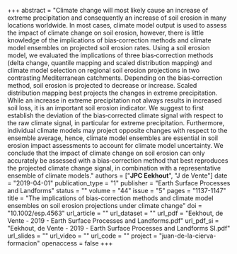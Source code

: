 +++
abstract = "Climate change will most likely cause an increase of extreme precipitation and consequently an increase of soil erosion in many locations worldwide. In most cases, climate model output is used to assess the impact of climate change on soil erosion, however, there is little knowledge of the implications of bias‐correction methods and climate model ensembles on projected soil erosion rates. Using a soil erosion model, we evaluated the implications of three bias‐correction methods (delta change, quantile mapping and scaled distribution mapping) and climate model selection on regional soil erosion projections in two contrasting Mediterranean catchments. Depending on the bias‐correction method, soil erosion is projected to decrease or increase. Scaled distribution mapping best projects the changes in extreme precipitation. While an increase in extreme precipitation not always results in increased soil loss, it is an important soil erosion indicator. We suggest to first establish the deviation of the bias‐corrected climate signal with respect to the raw climate signal, in particular for extreme precipitation. Furthermore, individual climate models may project opposite changes with respect to the ensemble average, hence, climate model ensembles are essential in soil erosion impact assessments to account for climate model uncertainty. We conclude that the impact of climate change on soil erosion can only accurately be assessed with a bias‐correction method that best reproduces the projected climate change signal, in combination with a representative ensemble of climate models."
authors = ["**JPC Eekhout**", "J de Vente"]
date = "2019-04-01"
publication_type = "1"
publisher = "Earth Surface Processes and Landforms"
status = ""
volume = "44"
issue = "5"
pages = "1137-1147"
title = "The implications of bias-correction methods and climate model ensembles on soil erosion projections under climate change"
doi = "10.1002/esp.4563"
url_article = ""
url_dataset = ""
url_pdf = "Eekhout, de Vente - 2019 - Earth Surface Processes and Landforms.pdf"
url_pdf_si = "Eekhout, de Vente - 2019 - Earth Surface Processes and Landforms SI.pdf"
url_slides = ""
url_video = ""
url_code = ""
project = "juan-de-la-cierva-formacion"
openaccess = false
+++